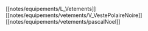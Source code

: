 [[notes/equipements/L_Vetements]] [[notes/equipements/vetements/V_VestePolaireNoire]] [[notes/equipements/vetements/pascalNoel]]